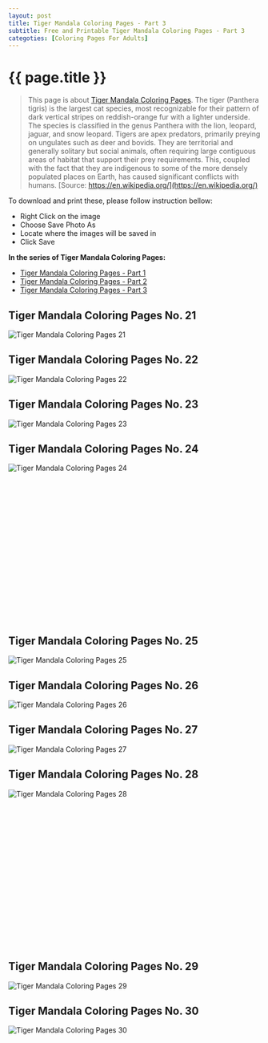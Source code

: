 ```yaml
---
layout: post
title: Tiger Mandala Coloring Pages - Part 3
subtitle: Free and Printable Tiger Mandala Coloring Pages - Part 3
categoties: [Coloring Pages For Adults]
---
```

{{ page.title }}
================
> This page is about [Tiger Mandala Coloring Pages](https://freecoloringpages.github.io/). The tiger (Panthera tigris) is the largest cat species, most recognizable for their pattern of dark vertical stripes on reddish-orange fur with a lighter underside. The species is classified in the genus Panthera with the lion, leopard, jaguar, and snow leopard. Tigers are apex predators, primarily preying on ungulates such as deer and bovids. They are territorial and generally solitary but social animals, often requiring large contiguous areas of habitat that support their prey requirements. This, coupled with the fact that they are indigenous to some of the more densely populated places on Earth, has caused significant conflicts with humans. [Source: https://en.wikipedia.org/](https://en.wikipedia.org/)

To download and print these, please follow instruction bellow:
* Right Click on the image 
* Choose Save Photo As 
* Locate where the images will be saved in 
* Click Save

**In the series of Tiger Mandala Coloring Pages:**

* [Tiger Mandala Coloring Pages - Part 1](https://freecoloringpages.github.io/2017/11/28/Tiger-Mandala-Coloring-Pages-part-1.html)
* [Tiger Mandala Coloring Pages - Part 2](https://freecoloringpages.github.io/2017/11/28/Tiger-Mandala-Coloring-Pages-part-2.html)
* [Tiger Mandala Coloring Pages - Part 3](https://freecoloringpages.github.io/2017/11/28/Tiger-Mandala-Coloring-Pages-part-3.html)

## Tiger Mandala Coloring Pages No. 21
![Tiger Mandala Coloring Pages 21](https://freecoloringpages.github.io/img1/Tiger-Mandala-Coloring-Pages%20(21).jpg "Tiger Mandala Coloring Pages 21")

## Tiger Mandala Coloring Pages No. 22
![Tiger Mandala Coloring Pages 22](https://freecoloringpages.github.io/img1/Tiger-Mandala-Coloring-Pages%20(22).jpg "Tiger Mandala Coloring Pages 22")

## Tiger Mandala Coloring Pages No. 23
![Tiger Mandala Coloring Pages 23](https://freecoloringpages.github.io/img1/Tiger-Mandala-Coloring-Pages%20(23).jpg "Tiger Mandala Coloring Pages 23")

## Tiger Mandala Coloring Pages No. 24
![Tiger Mandala Coloring Pages 24](https://freecoloringpages.github.io/img1/Tiger-Mandala-Coloring-Pages%20(24).jpg "Tiger Mandala Coloring Pages 24")

<script async src="//pagead2.googlesyndication.com/pagead/js/adsbygoogle.js"></script><!-- Texxtonly --><ins class="adsbygoogle" style="display:inline-block;width:336px;height:280px" data-ad-client="ca-pub-6753140515841889" data-ad-slot="3207852233"></ins><script>(adsbygoogle = window.adsbygoogle || []).push({}); </script>

## Tiger Mandala Coloring Pages No. 25
![Tiger Mandala Coloring Pages 25](https://freecoloringpages.github.io/img1/Tiger-Mandala-Coloring-Pages%20(25).jpg "Tiger Mandala Coloring Pages 25")

## Tiger Mandala Coloring Pages No. 26
![Tiger Mandala Coloring Pages 26](https://freecoloringpages.github.io/img1/Tiger-Mandala-Coloring-Pages%20(26).jpg "Tiger Mandala Coloring Pages 26")

## Tiger Mandala Coloring Pages No. 27
![Tiger Mandala Coloring Pages 27](https://freecoloringpages.github.io/img1/Tiger-Mandala-Coloring-Pages%20(27).jpg "Tiger Mandala Coloring Pages 27")

## Tiger Mandala Coloring Pages No. 28
![Tiger Mandala Coloring Pages 28](https://freecoloringpages.github.io/img1/Tiger-Mandala-Coloring-Pages%20(28).jpg "Tiger Mandala Coloring Pages 28")

<script async src="//pagead2.googlesyndication.com/pagead/js/adsbygoogle.js"></script><!-- Texxtonly --><ins class="adsbygoogle" style="display:inline-block;width:336px;height:280px" data-ad-client="ca-pub-6753140515841889" data-ad-slot="3207852233"></ins><script>(adsbygoogle = window.adsbygoogle || []).push({}); </script>

## Tiger Mandala Coloring Pages No. 29
![Tiger Mandala Coloring Pages 29](https://freecoloringpages.github.io/img1/Tiger-Mandala-Coloring-Pages%20(29).jpg "Tiger Mandala Coloring Pages 29")

## Tiger Mandala Coloring Pages No. 30
![Tiger Mandala Coloring Pages 30](https://freecoloringpages.github.io/img1/Tiger-Mandala-Coloring-Pages%20(30).jpg "Tiger Mandala Coloring Pages 30")

